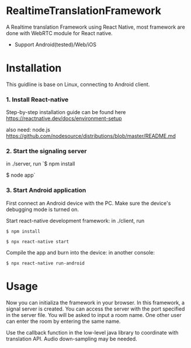 # RealtimeTranslationFramework

A Realtime translation Framework using React Native, most framework are done with WebRTC module for React native. 
+ Support Android(tested)/Web/iOS


# Installation
This guidline is base on Linux, connecting to Android client. 
### 1. Install React-native 
Step-by-step installation guide can be found here
https://reactnative.dev/docs/environment-setup

also need: node.js 
https://github.com/nodesource/distributions/blob/master/README.md

### 2. Start the signaling server 

in ./server, run 
`$ npm install

$ node app`

### 3. Start Android application
First connect an Android device with the PC. Make sure the device's debugging mode is turned on.

Start react-native development framework: in ./client, run

`$ npm install`

`$ npx react-native start`

Compile the app and burn into the device: in another console:

`$ npx react-native run-android`

# Usage

Now you can initializa the framework in your browser. In this framework, a signal server is created. You can access the server with the port specified in the server file. You will be asked to input a room name. One other user can enter the room by entering the same name.

Use the callback function in the low-level java library to coordinate with translation API. Audio down-sampling may be needed. 

